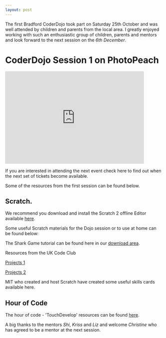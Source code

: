 ```yaml
---
layout: post
---
```

The first Bradford CoderDojo took part on Saturday 25th October and was well attended by children and parents from the local area. I greatly enjoyed working with such an enthusiastic group of children, parents and mentors and look forward to the next session on the _6th December_.

# CoderDojo Session 1 on PhotoPeach

<iframe frameborder="0" height="296" src="http://photopeach.com/embed/v11hr7?mode=spiral" width="445"></iframe>

If you are interested in attending the next event check here to find out when the next set of tickets become available.

Some of the resources from the first session can be found below.

## Scratch.

We recommend you download and install the Scratch 2 offline Editor available [here](http://scratch.mit.edu/scratch2download/).

Some useful Scratch materials for the Dojo session or to use at home can be found below:

The Shark Game tutorial can be found here in our [download area](http://www.ticbradford.com/downloads/coderdojo).

Resources from the UK Code Club

[Projects 1](http://projects.codeclub.org.uk/en-GB/01_scratch_01/index.html)

[Projects 2](http://projects.codeclub.org.uk/en-GB/02_scratch_02/index.html)

MIT who created and host Scratch have created some useful skills cards available here.

## Hour of Code

The hour of code - 'TouchDevelop' resources can be found [here](https://www.touchdevelop.com/hourofcode2).

A big thanks to the mentors _Shi_, _Kriss_ and _Liz_ and welcome _Christine_ who has agreed to be a mentor at the next session.